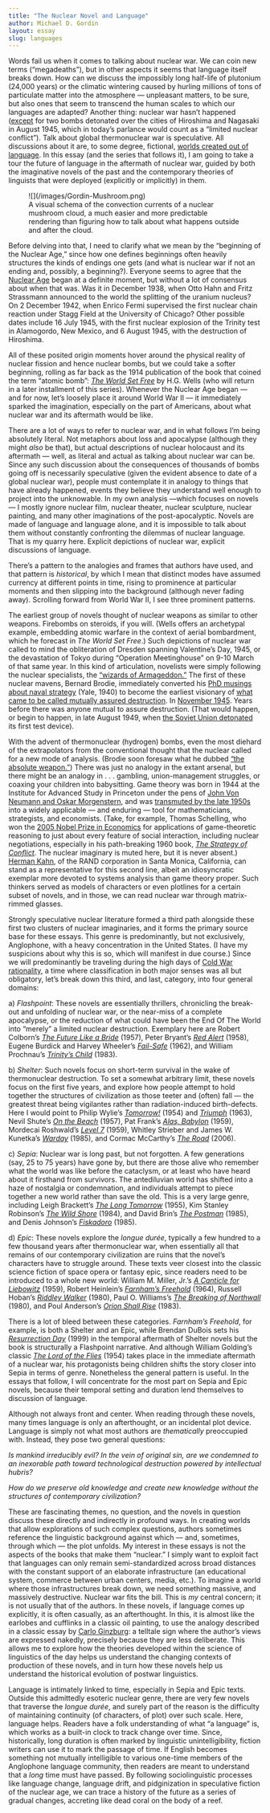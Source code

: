 ```yaml
---
title: "The Nuclear Novel and Language"
author: Michael D. Gordin
layout: essay
slug: languages
---
```

Words fail us when it comes to talking about nuclear war. We can coin
new terms (“megadeaths”), but in other aspects it seems that language
itself breaks down. How can we discuss the impossibly long half-life of
plutonium (24,000 years) or the climatic wintering caused by hurling
millions of tons of particulate matter into the atmosphere — unpleasant
matters, to be sure, but also ones that seem to transcend the human
scales to which our languages are adapted? Another thing: nuclear war
hasn’t happened
([except](http://press.princeton.edu/chapters/s8237.html) for two bombs
detonated over the cities of Hiroshima and Nagasaki in August 1945,
which in today’s parlance would count as a “limited nuclear conflict”).
Talk about global thermonuclear war is speculative. All discussions
about it are, to some degree, fictional, [worlds created out of
language](http://www.freewebs.com/debatabase4/derrida.pdf). In this
essay (and the series that follows it), I am going to take a tour the
future of language in the aftermath of nuclear war, guided by both the
imaginative novels of the past and the contemporary theories of
linguists that were deployed (explicitly or implicitly) in them.

<figure>
![](/images/Gordin-Mushroom.png)

<figcaption>
A visual schema of the convection currents of a nuclear
mushroom cloud, a much easier and more predictable rendering than
figuring how to talk about what happens outside and after the cloud.
</figcaption>
</figure>

Before delving into that, I need to clarify what we mean by the
“beginning of the Nuclear Age,” since how one defines beginnings often
heavily structures the kinds of endings one gets (and what is nuclear
war if not an ending and, possibly, a beginning?). Everyone seems to
agree that the [Nuclear
Age](http://blog.nuclearsecrecy.com/2012/08/17/the-end-of-the-nuclear-age/)
began at a definite moment, but without a lot of consensus about when
that was. Was it in December 1938, when Otto Hahn and Fritz Strassmann
announced to the world the splitting of the uranium nucleus? On 2
December 1942, when Enrico Fermi supervised the first nuclear chain
reaction under Stagg Field at the University of Chicago? Other possible
dates include 16 July 1945, with the first nuclear explosion of the
Trinity test in Alamogordo, New Mexico, and 6 August 1945, with the
destruction of Hiroshima.

All of these posited origin moments hover around the physical reality of
nuclear fission and hence nuclear bombs, but we could take a softer
beginning, rolling as far back as the 1914 publication of the book that
coined the term “atomic bomb”: [*The World Set
Free*](http://www.gutenberg.org/files/1059/1059-h/1059-h.htm) by H.G.
Wells (who will return in a later installment of this series). Whenever
the Nuclear Age began — and for now, let’s loosely place it around World
War II — it immediately sparked the imagination, especially on the part
of Americans, about what nuclear war and its aftermath would be like.

There are a lot of ways to refer to nuclear war, and in what follows I’m
being absolutely literal. Not metaphors about loss and apocalypse
(although they might *also* be that), but actual descriptions of nuclear
holocaust and its aftermath — well, as literal and actual as talking
about nuclear war can be. Since any such discussion about the
consequences of thousands of bombs going off is necessarily speculative
(given the evident absence to date of a global nuclear war), people must
contemplate it in analogy to things that have already happened, events
they believe they understand well enough to project into the unknowable.
In my own analysis —which focuses on novels— I mostly ignore nuclear
film, nuclear theater, nuclear sculpture, nuclear painting, and many
other imaginations of the post-apocalyptic. Novels are made of language
and language alone, and it is impossible to talk about them without
constantly confronting the dilemmas of nuclear language. That is my
quarry here. Explicit depictions of nuclear war, explicit discussions of
language.

There’s a pattern to the analogies and frames that authors have used,
and that pattern is *historical*, by which I mean that distinct modes
have assumed currency at different points in time, rising to prominence
at particular moments and then slipping into the background (although
never fading away). Scrolling forward from World War II, I see three
prominent patterns.

The earliest group of novels thought of nuclear weapons as similar to
other weapons. Firebombs on steroids, if you will. (Wells offers an
archetypal example, embedding atomic warfare in the context of aerial
bombardment, which he forecast in *The World Set Free*.) Such depictions
of nuclear war called to mind the obliteration of Dresden spanning
Valentine’s Day, 1945, or the devastation of Tokyo during “Operation
Meetinghouse” on 9-10 March of that same year. In this kind of
articulation, novelists were simply following the nuclear specialists,
the [“wizards of Armageddon.”](http://www.sup.org/books/title/?id=2805)
The first of these nuclear mavens, Bernard Brodie, immediately converted
his [PhD musings about naval
strategy](http://books.google.com/books/about/Sea_power_in_the_machine_age.html?id=dVMSAAAAYAAJ)
(Yale, 1940) to become the earliest visionary of [what came to be called
mutually assured
destruction](http://www.rand.org/pubs/authors/b/brodie_bernard.html). In
[November
1945](http://books.google.com/books/about/The_atomic_bomb_and_American_security.html?id=xoVMAQAAIAAJ).
Years before there was anyone mutual to assure destruction. (That would
happen, or begin to happen, in late August 1949, when [the Soviet Union
detonated](http://us.macmillan.com/books/9780312655426) its first test
device).

With the advent of thermonuclear (hydrogen) bombs, even the most diehard
of the extrapolators from the conventional thought that the nuclear
called for a new mode of analysis. (Brodie soon foresaw what he dubbed
[“the absolute
weapon.”](https://www.osti.gov/opennet/servlets/purl/16380564-wvLB09/16380564.pdf))
There was just no analogy in the extant arsenal, but there might be an
analogy in . . . gambling, union-management struggles, or coaxing your
children into babysitting. Game theory was born in 1944 at the Institute
for Advanced Study in Princeton under the pens of [John Von Neumann and
Oskar Morgenstern](http://press.princeton.edu/titles/7802.html), and was
[transmuted by the late
1950s](http://press.uchicago.edu/ucp/books/book/chicago/W/bo17588566.html)
into a widely applicable — and enduring — tool for mathematicians,
strategists, and economists. (Take, for example, Thomas Schelling, who
won the [2005 Nobel Prize in
Economics](http://www.nobelprize.org/nobel_prizes/economic-sciences/laureates/2005/schelling-bio.html)
for applications of game-theoretic reasoning to just about every feature
of social interaction, including nuclear negotiations, especially in his
path-breaking 1960 book, [*The Strategy of
Conflict*](http://www.hup.harvard.edu/catalog.php?isbn=9780674840317).
The nuclear imaginary is muted here, but it is never absent.) [Herman
Kahn](http://www.hup.harvard.edu/catalog.php?isbn=9780674017146), of the
RAND corporation in Santa Monica, California, can stand as a
representative for this second line, albeit an idiosyncratic exemplar
more devoted to systems analysis than game theory proper. Such thinkers
served as models of characters or even plotlines for a certain subset of
novels, and in those, we can read nuclear war through matrix-rimmed
glasses.

Strongly speculative nuclear literature formed a third path alongside
these first two clusters of nuclear imaginaries, and it forms the
primary source base for these essays. This genre is predominantly, but
not exclusively, Anglophone, with a heavy concentration in the United
States. (I have my suspicions about why this is so, which will manifest
in due course.) Since we will predominantly be traveling during the high
days of [Cold War
rationality](http://press.uchicago.edu/ucp/books/book/chicago/H/bo16160491.html),
a time where classification in both major senses was all but obligatory,
let’s break down this third, and last, category, into four general
domains:

a\) *Flashpoint*: These novels are essentially thrillers, chronicling the
break-out and unfolding of nuclear war, or the near-miss of a complete
apocalypse, or the reduction of what could have been the End Of The
World into “merely” a limited nuclear destruction. Exemplary here are
Robert Colborn’s [*The Future Like a
Bride*](http://books.google.com/books/about/The_Future_Like_a_Bride.html?id=XXvqngEACAAJ)
(1957), Peter Bryant’s [*Red
Alert*](https://books.google.com/books?id=BsQujWhUll0C&dq=bryant+red+alert&hl=en&sa=X&ei=OfmiVJ2NKcKfyATE74CQAw&ved=0CDMQ6AEwAw)
(1958), Eugene Burdick and Harvey Wheeler’s
[*Fail-Safe*](https://books.google.com/books?id=GaYTjuz_1jAC&printsec=frontcover&dq=fail-safe&hl=en&sa=X&ei=WPmiVKOeF4qyyQSN1YKgAw&ved=0CB8Q6AEwAA#v=onepage&q=fail-safe&f=false) (1962), and William Prochnau’s [*Trinity’s Child*](http://books.google.com/books/about/Trinity_s_Child.html?id=zd0SDlG-1I0C)
(1983).

b\) *Shelter*: Such novels focus on short-term survival in the wake of
thermonuclear destruction. To set a somewhat arbitrary limit, these
novels focus on the first five years, and explore how people attempt to
hold together the structures of civilization as those teeter and (often)
fall — the greatest threat being vigilantes rather than
radiation-induced birth-defects. Here I would point to 
Philip Wylie’s [*Tomorrow!*](http://www.nebraskapress.unl.edu/product/Tomorrow,674149.aspx) (1954) 
and [*Triumph*](http://www.nebraskapress.unl.edu/product/Triumph,673252.aspx) (1963), 
Nevil Shute’s [*On the Beach*](https://books.google.com/books?id=p24G5ZeTfJUC&printsec=frontcover&dq=on+the+beach&hl=en&sa=X&ei=b_miVMT4I4OjyQTqrYDoCw&ved=0CB8Q6AEwAA#v=onepage&q=on%20the%20beach&f=false) (1957), 
Pat Frank’s [*Alas, Babylon*](https://books.google.com/books?id=Fh9Bi3-09-cC&printsec=frontcover&dq=alas+babylon&hl=en&sa=X&ei=hvmiVIOSMMuoyATC6ICoAw&ved=0CCgQ6AEwAA#v=onepage&q=alas%20babylon&f=false) (1959), 
Mordecai Roshwald’s [*Level 7*](http://uwpress.wisc.edu/books/3624.htm) (1959), 
Whitley Strieber and James W. Kunetka’s [*Warday*](https://books.google.com/books?id=5__xRIfVzfEC&q=warday+kunetka&dq=warday+kunetka&hl=en&sa=X&ei=rvuiVIScMommyQTi6oGADg&ved=0CB0Q6AEwAA) (1985), 
and Cormac McCarthy’s [*The Road*](http://www.randomhouse.com/book/110490/the-road-by-cormac-mccarthy/9780307472120/)
(2006).

c\) *Sepia*: Nuclear war is long past, but not forgotten. A few
generations (say, 25 to 75 years) have gone by, but there are those
alive who remember what the world was like before the cataclysm, or at
least who have heard about it firsthand from survivors. The antediluvian
world has shifted into a haze of nostalgia or condemnation, and
individuals attempt to piece together a new world rather than save the
old. This is a very large genre, including Leigh Brackett’s [*The Long 
Tomorrow*](http://yellowedandcreased.wordpress.com/2011/07/15/the-long-tomorrow-leigh-brackett/)
(1955), Kim Stanley Robinson’s [*The Wild 
Shore*](http://www.kimstanleyrobinson.info/index.php?option=com_content&view=article&id=58)
(1984), and David Brin’s [*The Postman*](http://www.randomhouse.com/book/18362/the-postman-by-david-brin)
(1985), and Denis Johnson’s
[*Fiskadoro*](http://www.harpercollins.com/9780060976095/fiskadoro)
(1985). 

d\) *Epic*: These novels explore the *longue durée*, typically a few
hundred to a few thousand years after thermonuclear war, when
essentially all that remains of our contemporary civilization are ruins
that the novel’s characters have to struggle around. These texts veer
closest into the classic science fiction of space opera or fantasy epic,
since readers need to be introduced to a whole new world: William M.
Miller, Jr.’s [*A Canticle for
Liebowitz*](http://www.harpercollins.com/9780060892999/a-canticle-for-leibowitz)
(1959), Robert Heinlein’s [*Farnham’s
Freehold*](http://books.google.com/books/about/Farnham_s_freehold.html?id=I7gfAQAAIAAJ)
(1964), Russell Hoban’s [*Riddley
Walker*](http://www.ocelotfactory.com/hoban/riddley.html) (1980), Paul
O. Williams’s [*The Breaking of
Northwall*](http://www.nebraskapress.unl.edu/product/Breaking-of-Northwall,672964.aspx)
(1980), and Poul Anderson’s [*Orion Shall
Rise*](https://books.google.com/books?id=Az7x2kyMD_4C&dq=orion+shall+rise&hl=en&sa=X&ei=W_uiVMaaG4eOyATXroGwAw&ved=0CDAQ6AEwAQ)
(1983).

There is a lot of bleed between these categories. *Farnham’s Freehold*,
for example, is both a Shelter and an Epic, while Brendan DuBois sets
his [*Resurrection
Day*](http://books.google.com/books/about/Resurrection_Day.html?id=7rxXNWIERBEC)
(1999) in the temporal aftermath of Shelter novels but the book is
structurally a Flashpoint narrative. And although William Golding’s
classic [*The Lord of the Flies*](https://books.google.com/books?id=2wNNMdkaB34C&printsec=frontcover&dq=lord+of+the+flies&hl=en) (1954) takes place
in the immediate aftermath of a nuclear war, his protagonists being
children shifts the story closer into Sepia in terms of genre.
Nonetheless the general pattern is useful. In the essays that follow, I
will concentrate for the most part on Sepia and Epic novels, because
their temporal setting and duration lend themselves to discussion of
language.

Although not always front and center. When reading through these novels,
many times language is only an afterthought, or an incidental plot
device. Language is simply not what most authors are *thematically*
preoccupied with. Instead, they pose two general questions:

*Is mankind irreducibly evil? In the vein of original sin, are we
condemned to an inexorable path toward technological destruction powered
by intellectual hubris?*

*How do we preserve old knowledge and create new knowledge without the
structures of contemporary civilization?*

These are fascinating themes, no question, and the novels in question
discuss these directly and indirectly in profound ways. In creating
worlds that allow explorations of such complex questions, authors
sometimes reference the linguistic background against which — and,
sometimes, through which — the plot unfolds. My interest in these essays 
is not the aspects of the books that make them “nuclear.” I simply want 
to exploit fact that languages can only remain semi-standardized across 
broad distances with the constant support of an elaborate infrastructure 
(an educational system, commerce between urban centers, media, etc.). 
To imagine a world where those infrastructures break down, we need something 
massive, and massively destructive. Nuclear war fits the bill. This is *my* 
central concern; it is not usually that of the authors. In these novels, 
if language comes up explicitly, it is often casually, as an afterthought. In this, it is
almost like the earlobes and cufflinks in a classic oil painting, to use
the analogy described in a classic essay by [Carlo
Ginzburg](https://jhupbooks.press.jhu.edu/content/clues-myths-and-historical-method):
a telltale sign where the author’s views are expressed nakedly,
precisely because they are less deliberate. This allows me to explore
how the theories developed within the science of linguistics of the day
helps us understand the changing contexts of production of these novels,
and in turn how these novels help us understand the historical evolution
of postwar linguistics.

Language is intimately linked to time, especially in Sepia and Epic
texts. Outside this admittedly esoteric nuclear genre, there are very
few novels that traverse the *longue durée*, and surely part of the
reason is the difficulty of maintaining continuity (of characters, of
plot) over such scale. Here, language helps. Readers have a folk
understanding of what “a language” is, which works as a built-in clock
to track change over time. Since, historically, long duration is often
marked by linguistic unintelligibility, fiction writers can use it to
mark the passage of time. If English becomes something not mutually
intelligible to various one-time members of the Anglophone language
community, then readers are meant to understand that a *long* time must
have passed. By following sociolinguistic processes like language
change, language drift, and pidginization in speculative fiction of the
nuclear age, we can trace a history of the future as a series of gradual
changes, accreting like dead coral on the body of a reef.



